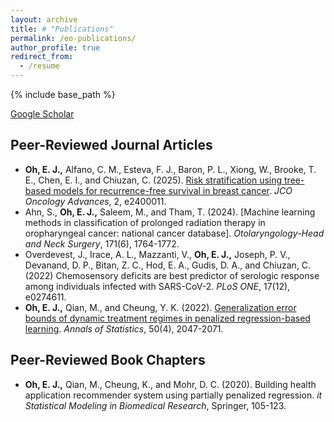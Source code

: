 ```yaml
---
layout: archive
title: # "Publications"
permalink: /eo-publications/
author_profile: true
redirect_from:
  - /resume
---
```


{% include base_path %}

[Google Scholar](https://scholar.google.com/citations?user=zpclPhcAAAAJ&hl=en)

Peer-Reviewed Journal Articles
------
* __Oh, E. J.,__ Alfano, C. M., Esteva, F. J., Baron, P. L., Xiong, W., Brooke, T. E., Chen, E. I., and  Chiuzan, C. (2025). [Risk stratification using tree-based models for recurrence-free survival in breast cancer](https://ascopubs.org/doi/pdfdirect/10.1200/OA.24.00011). _JCO Oncology Advances_, 2, e2400011.
* Ahn, S., __Oh, E. J.,__ Saleem, M., and Tham, T. (2024). [Machine learning methods in classification of prolonged radiation therapy in oropharyngeal cancer: national cancer database]. _Otolaryngology-Head and Neck Surgery_, 171(6), 1764-1772.
* Overdevest, J., Irace, A. L., Mazzanti, V., __Oh, E. J.,__ Joseph, P. V., Devanand, D. P., Bitan, Z. C., Hod, E. A., Gudis, D. A., and Chiuzan, C. (2022) Chemosensory deficits are best predictor of serologic response among individuals infected with SARS-CoV-2. _PLoS ONE_, 17(12), e0274611.
* __Oh, E. J.,__ Qian, M., and Cheung, Y. K. (2022). [Generalization error bounds of dynamic treatment regimes in penalized regression-based learning](https://par.nsf.gov/servlets/purl/10429985). _Annals of Statistics_, 50(4), 2047-2071.


Peer-Reviewed Book Chapters
------
* __Oh, E. J.,__ Qian, M., Cheung, K., and Mohr, D. C. (2020). Building health application recommender system using partially penalized regression. _it Statistical Modeling in Biomedical Research_, Springer, 105-123.


 
